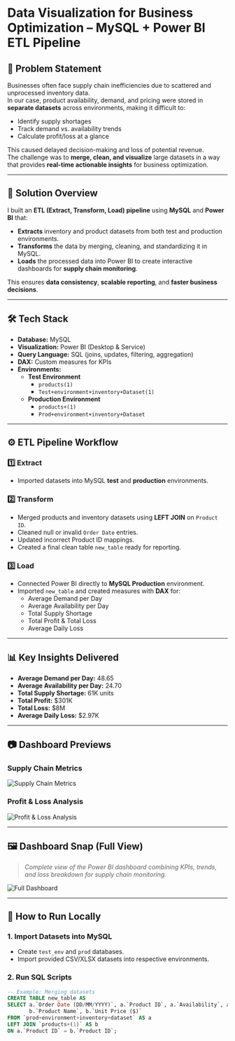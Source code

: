 # Data Visualization for Business Optimization – MySQL + Power BI ETL Pipeline

## 📌 Problem Statement
Businesses often face supply chain inefficiencies due to scattered and unprocessed inventory data.  
In our case, product availability, demand, and pricing were stored in **separate datasets** across environments, making it difficult to:

- Identify supply shortages
- Track demand vs. availability trends
- Calculate profit/loss at a glance

This caused delayed decision-making and loss of potential revenue.  
The challenge was to **merge, clean, and visualize** large datasets in a way that provides **real-time actionable insights** for business optimization.

---

## 🎯 Solution Overview
I built an **ETL (Extract, Transform, Load) pipeline** using **MySQL** and **Power BI** that:

- **Extracts** inventory and product datasets from both test and production environments.
- **Transforms** the data by merging, cleaning, and standardizing it in MySQL.
- **Loads** the processed data into Power BI to create interactive dashboards for **supply chain monitoring**.

This ensures **data consistency**, **scalable reporting**, and **faster business decisions**.

---

## 🛠️ Tech Stack
- **Database:** MySQL
- **Visualization:** Power BI (Desktop & Service)
- **Query Language:** SQL (joins, updates, filtering, aggregation)
- **DAX:** Custom measures for KPIs
- **Environments:**
  - **Test Environment**
    - `products(1)`
    - `Test+environment+inventory+Dataset(1)`
  - **Production Environment**
    - `products+(1)`
    - `Prod+environment+inventory+Dataset`

---

## ⚙️ ETL Pipeline Workflow

### 1️⃣ Extract
- Imported datasets into MySQL **test** and **production** environments.

### 2️⃣ Transform
- Merged products and inventory datasets using **LEFT JOIN** on `Product ID`.
- Cleaned null or invalid `Order Date` entries.
- Updated incorrect Product ID mappings.
- Created a final clean table `new_table` ready for reporting.

### 3️⃣ Load
- Connected Power BI directly to **MySQL Production** environment.
- Imported `new_table` and created measures with **DAX** for:
  - Average Demand per Day
  - Average Availability per Day
  - Total Supply Shortage
  - Total Profit & Total Loss
  - Average Daily Loss

---

## 📊 Key Insights Delivered
- **Average Demand per Day:** 48.65
- **Average Availability per Day:** 24.70
- **Total Supply Shortage:** 61K units
- **Total Profit:** $301K
- **Total Loss:** $8M
- **Average Daily Loss:** $2.97K

---

## 📷 Dashboard Previews

### **Supply Chain Metrics**
![Supply Chain Metrics](images/supply_chain_metrics.png)

### **Profit & Loss Analysis**
![Profit & Loss Analysis](images/profit_loss_analysis.png)

---

## 🖼 Dashboard Snap (Full View)
> *Complete view of the Power BI dashboard combining KPIs, trends, and loss breakdown for supply chain monitoring.*

![Full Dashboard](images/full_dashboard.png)

---

## 🚀 How to Run Locally

### 1. Import Datasets into MySQL
- Create `test_env` and `prod` databases.
- Import provided CSV/XLSX datasets into respective environments.

### 2. Run SQL Scripts
```sql
-- Example: Merging datasets
CREATE TABLE new_table AS
SELECT a.`Order Date (DD/MM/YYYY)`, a.`Product ID`, a.`Availability`, a.`Demand`,
       b.`Product Name`, b.`Unit Price ($)`
FROM `prod+environment+inventory+dataset` AS a
LEFT JOIN `products+(1)` AS b
ON a.`Product ID` = b.`Product ID`;


